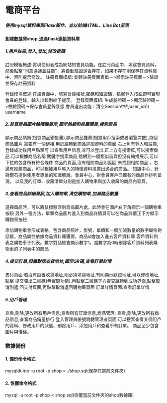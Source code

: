 ﻿# 電商平台

##### 使用mysql資料庫與Flask製作，並以前端HTML、Line Bot呈現
#### 創建數據庫shop,通過flask連接資料庫

##### 1.用戶註冊,登入,登出,修改密碼
註冊模組概述:實現使用者成為網站的會員功能。在註冊頁面中，填寫會員資料，然後點擊“同意協議並註冊”，將自動驗證是否存在，如果不存在則保存在資料庫中，否則提示修改。
註冊頁面模組:
創建註冊頁面表單－>顯示註冊頁面－>驗證並保存註冊資料

登錄模塊概述:在該頁面中，填寫會員帳號,密碼和驗證碼，點擊登入按鈕即可實現會員的登錄，輸入出錯則給予提示。
登錄頁面模組:
生成驗證碼－>顯示驗證碼－>檢驗證碼->保存會員登錄狀態
會員退出功能：清空Session中的user_id和username

##### 2.首頁商品圖片輪播牆展示,顯示熱銷和推薦購買,搜索商品
顯示商品熱銷(根據商品銷售量),顯示商品推薦(根據用戶搜索或者瀏覽次數),每個商品圖片
需要有一個鏈接,用於跳轉到商品詳細資料的頁面,右上角有登入和註冊,登錄成功後用戶點擊可
以查看用戶信息,並可以登出.正上方有搜索框,可以搜索商品,可以根據商品名稱
關鍵字搜索商品,跳轉到一個類似首頁但沒有輪播展示,可以下拉的包含所有符合條件
商品的頁面,沒有相關商品則返回'未找到相關商品'。右邊有推薦商品，可以根據用戶輸入的特徵資料推薦出適合的商品。
知識中心，針對鑽石提供使用者專業的知識解說。會員中心，對會員客戶已擁有的商品作排列呈現。
以及我的訂單、收藏清單分別是加入購物車與加入收藏的商品內容頁。

##### 3.查看商品詳細資訊,加入購物車,清空購物車,加減商品數量
選擇商品時，可以將鼠標懸浮到商品圖片處，此時會在圖片右下角顯示一個購物車按鈕
另外一種方法，單擊商品圖片進入到商品詳情頁可以在商品詳情正下方顯示購物車按鈕

添加購物車會形成表格，包含商品照片，型號，單價和一個加減數量的數字屬性對話框，商品屬性依據商品資料庫獲得，商品id會加入進去客戶資料庫
客戶資料列表之購物車子列表。數字對話框會顯示數字1，當數字為0時刪除客戶資料列表購物車的子列表中的商品

##### 4.提交訂單,設置默認收貨地址,顯示QR碼,查看訂單詳情
支付頁面:若沒有設置收貨地址,則必須填寫地址,有則顯示默認地址,可以修改地址,點擊
提交彈出二維碼(無實際功能),再點擊二維碼下方提交跳轉到成功界面,點擊取消則返
回支付頁面,再點擊取消返回購物車頁面
訂單詳情頁面:查看訂單詳情

##### 5.用戶管理
查看,刪除,更改所有用戶信息;查看所有訂單信息,商品管理; 查看,刪除,更改所有商品信息;查看商品銷量排行
登入管理員帳號跳轉管理者頁面,可以搜索查看某個用戶的資料、修改用戶的狀態、刪除用戶、添加用戶和查看所有訂單。
商品至少包含圖片與價格。


### 數據備份
#### 1. 備份命令格式
mysqldump -u root -p shop > ./shop.sql(保存在當前文件夾)

#### 2. 恢覆命令格式
mysql -u root -p shop < shop.sql(恢覆當前文件夾的shop數據庫)
